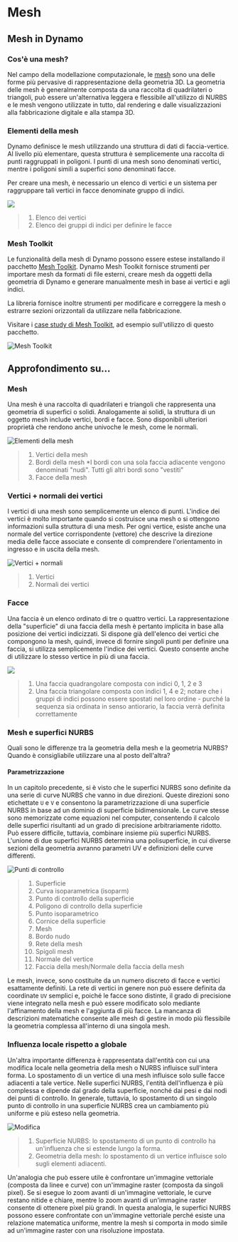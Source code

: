 # Mesh

## Mesh in Dynamo

### Cos'è una mesh?

Nel campo della modellazione computazionale, le [mesh](7-meshes.md#mesh) sono una delle forme più pervasive di rappresentazione della geometria 3D. La geometria delle mesh è generalmente composta da una raccolta di quadrilateri o triangoli, può essere un'alternativa leggera e flessibile all'utilizzo di NURBS e le mesh vengono utilizzate in tutto, dal rendering e dalle visualizzazioni alla fabbricazione digitale e alla stampa 3D.

### Elementi della mesh

Dynamo definisce le mesh utilizzando una struttura di dati di faccia-vertice. Al livello più elementare, questa struttura è semplicemente una raccolta di punti raggruppati in poligoni. I punti di una mesh sono denominati vertici, mentre i poligoni simili a superfici sono denominati facce.

Per creare una mesh, è necessario un elenco di vertici e un sistema per raggruppare tali vertici in facce denominate gruppo di indici.

![](<../images/5-2/7/meshes - mesh elements.jpg>)

> 1. Elenco dei vertici
> 2. Elenco dei gruppi di indici per definire le facce

### Mesh Toolkit

Le funzionalità della mesh di Dynamo possono essere estese installando il pacchetto [Mesh Toolkit](https://github.com/DynamoDS/Dynamo/wiki/Dynamo-Mesh-Toolkit). Dynamo Mesh Toolkit fornisce strumenti per importare mesh da formati di file esterni, creare mesh da oggetti della geometria di Dynamo e generare manualmente mesh in base ai vertici e agli indici.

La libreria fornisce inoltre strumenti per modificare e correggere la mesh o estrarre sezioni orizzontali da utilizzare nella fabbricazione.

Visitare i [case study di Mesh Toolkit](../../custom-nodes-and-packages/11-packages/11-2\_mesh-toolkit.md), ad esempio sull'utilizzo di questo pacchetto.

![Mesh Toolkit](<../images/5-2/7/meshes - mesh toolkit standford bunny.jpg>)

## Approfondimento su...

### Mesh

Una mesh è una raccolta di quadrilateri e triangoli che rappresenta una geometria di superfici o solidi. Analogamente ai solidi, la struttura di un oggetto mesh include vertici, bordi e facce. Sono disponibili ulteriori proprietà che rendono anche univoche le mesh, come le normali.

![Elementi della mesh](../images/5-2/7/MeshElements2.jpg)

> 1. Vertici della mesh
> 2. Bordi della mesh \*I bordi con una sola faccia adiacente vengono denominati "nudi". Tutti gli altri bordi sono "vestiti"
> 3. Facce della mesh

### Vertici + normali dei vertici

I vertici di una mesh sono semplicemente un elenco di punti. L'indice dei vertici è molto importante quando si costruisce una mesh o si ottengono informazioni sulla struttura di una mesh. Per ogni vertice, esiste anche una normale del vertice corrispondente (vettore) che descrive la direzione media delle facce associate e consente di comprendere l'orientamento in ingresso e in uscita della mesh.

![Vertici + normali](../images/5-2/7/vertexNormals.jpg)

> 1. Vertici
> 2. Normali dei vertici

### Facce

Una faccia è un elenco ordinato di tre o quattro vertici. La rappresentazione della "superficie" di una faccia della mesh è pertanto implicita in base alla posizione dei vertici indicizzati. Si dispone già dell'elenco dei vertici che compongono la mesh, quindi, invece di fornire singoli punti per definire una faccia, si utilizza semplicemente l'indice dei vertici. Questo consente anche di utilizzare lo stesso vertice in più di una faccia.

![](../images/5-2/7/meshFaces.jpg)

> 1. Una faccia quadrangolare composta con indici 0, 1, 2 e 3
> 2. Una faccia triangolare composta con indici 1, 4 e 2; notare che i gruppi di indici possono essere spostati nel loro ordine - purché la sequenza sia ordinata in senso antiorario, la faccia verrà definita correttamente

### Mesh e superfici NURBS

Quali sono le differenze tra la geometria della mesh e la geometria NURBS? Quando è consigliabile utilizzare una al posto dell'altra?

#### Parametrizzazione

In un capitolo precedente, si è visto che le superfici NURBS sono definite da una serie di curve NURBS che vanno in due direzioni. Queste direzioni sono etichettate `U` e `V` e consentono la parametrizzazione di una superficie NURBS in base ad un dominio di superficie bidimensionale. Le curve stesse sono memorizzate come equazioni nel computer, consentendo il calcolo delle superfici risultanti ad un grado di precisione arbitrariamente ridotto. Può essere difficile, tuttavia, combinare insieme più superfici NURBS. L'unione di due superfici NURBS determina una polisuperficie, in cui diverse sezioni della geometria avranno parametri UV e definizioni delle curve differenti.

![Punti di controllo](../images/5-2/7/NURBSvsMESH-01.jpg)

> 1. Superficie
> 2. Curva isoparametrica (isoparm)
> 3. Punto di controllo della superficie
> 4. Poligono di controllo della superficie
> 5. Punto isoparametrico
> 6. Cornice della superficie
> 7. Mesh
> 8. Bordo nudo
> 9. Rete della mesh
> 10. Spigoli mesh
> 11. Normale del vertice
> 12. Faccia della mesh/Normale della faccia della mesh

Le mesh, invece, sono costituite da un numero discreto di facce e vertici esattamente definiti. La rete di vertici in genere non può essere definita da coordinate `UV` semplici e, poiché le facce sono distinte, il grado di precisione viene integrato nella mesh e può essere modificato solo mediante l'affinamento della mesh e l'aggiunta di più facce. La mancanza di descrizioni matematiche consente alle mesh di gestire in modo più flessibile la geometria complessa all'interno di una singola mesh.

### Influenza locale rispetto a globale

Un'altra importante differenza è rappresentata dall'entità con cui una modifica locale nella geometria della mesh o NURBS influisce sull'intera forma. Lo spostamento di un vertice di una mesh influisce solo sulle facce adiacenti a tale vertice. Nelle superfici NURBS, l'entità dell'influenza è più complessa e dipende dal grado della superficie, nonché dai pesi e dai nodi dei punti di controllo. In generale, tuttavia, lo spostamento di un singolo punto di controllo in una superficie NURBS crea un cambiamento più uniforme e più esteso nella geometria.

![Modifica](../images/5-2/7/NURBSvsMESH-02.jpg)

> 1. Superficie NURBS: lo spostamento di un punto di controllo ha un'influenza che si estende lungo la forma.
> 2. Geometria della mesh: lo spostamento di un vertice influisce solo sugli elementi adiacenti.

Un'analogia che può essere utile è confrontare un'immagine vettoriale (composta da linee e curve) con un'immagine raster (composta da singoli pixel). Se si esegue lo zoom avanti di un'immagine vettoriale, le curve restano nitide e chiare, mentre lo zoom avanti di un'immagine raster consente di ottenere pixel più grandi. In questa analogia, le superfici NURBS possono essere confrontate con un'immagine vettoriale perché esiste una relazione matematica uniforme, mentre la mesh si comporta in modo simile ad un'immagine raster con una risoluzione impostata.

##
